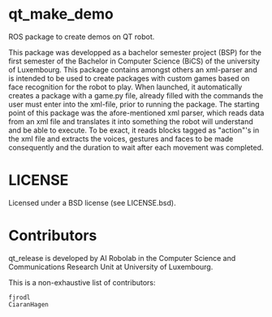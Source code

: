 # qt_make_demo
ROS package to create demos on QT robot.

This package was developped as a bachelor semester project (BSP) for the first semester of the Bachelor in Computer Science (BiCS) of the university of Luxembourg.
This package contains amongst others an xml-parser and is intended to be used to create packages with custom games based on face recognition for the robot to play. When launched, it automatically creates a package with a game.py file, already filled with the commands the user must enter into the xml-file, prior to running the package. The starting point of this package was the afore-mentioned xml parser, which reads data from an xml file and translates it into something the robot will understand and be able to execute. To be exact, it reads blocks tagged as "action"'s in the xml file and extracts the voices, gestures and faces to be made consequently and the duration to wait after each movement was completed.
# LICENSE
Licensed under a BSD license (see LICENSE.bsd).
# Contributors
qt_release is developed by AI Robolab in the Computer Science and Communications Research Unit at University of Luxembourg.

This is a non-exhaustive list of contributors:

    fjrodl
    CiaranHagen


